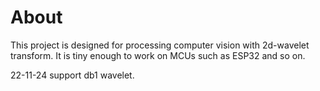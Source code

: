 # About
This project is designed for processing computer vision with 2d-wavelet transform. It is tiny enough to work on MCUs such as ESP32 and so on.

22-11-24 support db1 wavelet.
